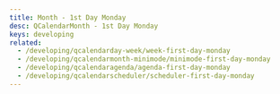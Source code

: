 ```yaml
---
title: Month - 1st Day Monday
desc: QCalendarMonth - 1st Day Monday
keys: developing
related:
  - /developing/qcalendarday-week/week-first-day-monday
  - /developing/qcalendarmonth-minimode/minimode-first-day-monday
  - /developing/qcalendaragenda/agenda-first-day-monday
  - /developing/qcalendarscheduler/scheduler-first-day-monday
---
```


<example-viewer
  title="1st Day Monday"
  file="MonthFirstDayMonday"
  codepen-title="QCalendarMonth"
/>

